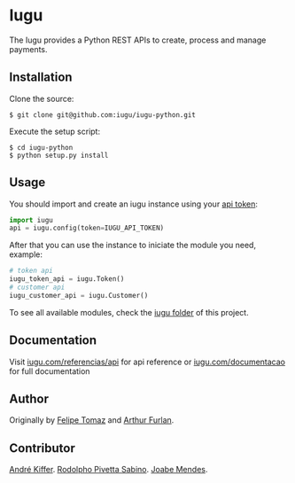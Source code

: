 # Iugu

The Iugu provides a Python REST APIs to create, process and manage payments.

## Installation

Clone the source:

    $ git clone git@github.com:iugu/iugu-python.git
    
Execute the setup script:

    $ cd iugu-python
    $ python setup.py install

## Usage

You should import and create an iugu instance using your [api token](https://dev.iugu.com/reference#section-criando-suas-chaves-de-api-api-tokens):

```py
import iugu
api = iugu.config(token=IUGU_API_TOKEN)
```

After that you can use the instance to iniciate the module you need, example:

```py
# token api
iugu_token_api = iugu.Token()
# customer api
iugu_customer_api = iugu.Customer()
```

To see all available modules, check the [iugu folder](https://github.com/iugu/iugu-python/tree/master/iugu) of this project.

## Documentation

Visit [iugu.com/referencias/api](http://iugu.com/referencias/api) for api reference or [iugu.com/documentacao](http://iugu.com/documentacao) for full documentation

## Author

Originally by [Felipe Tomaz](https://github.com/lspecian) and [Arthur Furlan](https://github.com/arthurfurlan).

## Contributor

[André Kiffer](https://github.com/andrekiffer).
[Rodolpho Pivetta Sabino](https://github.com/rodolphopivetta).
[Joabe Mendes](https://github.com/JoabMendes).